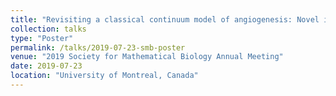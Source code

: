 ```yaml
---
title: "Revisiting a classical continuum model of angiogenesis: Novel insights using <i>in silico</i> data"
collection: talks
type: "Poster"
permalink: /talks/2019-07-23-smb-poster
venue: "2019 Society for Mathematical Biology Annual Meeting"
date: 2019-07-23
location: "University of Montreal, Canada"
---
```


<!-- This is a description of your talk, which is a markdown files that can be all markdown-ified like any other post. Yay markdown! -->
